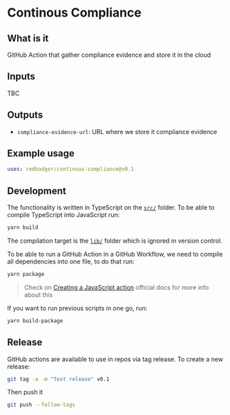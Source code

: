 # Continous Compliance

## What is it

GitHub Action that gather compliance evidence and store it in the cloud

## Inputs

TBC

## Outputs

- `compliance-evidence-url`: URL where we store it compliance evidence

## Example usage

```yml
uses: redbadger/continous-compliance@v0.1
```

## Development

The functionality is written in TypeScript on the [`src/`](./src) folder. To be able to compile TypeScript into JavaScript run:

```sh
yarn build
```

The compilation target is the [`lib/`](./lib) folder which is ignored in version control.

To be able to run a GitHub Action in a GitHub Workflow, we need to compile all dependencies into one file, to do that run:

```sh
yarn package
```

> Check on [Creating a JavaScript action](https://docs.github.com/en/actions/creating-actions/creating-a-javascript-action#commit-tag-and-push-your-action-to-github) official docs for more info about this

If you want to run previous scripts in one go, run:

```sh
yarn build-package
```

## Release

GitHub actions are available to use in repos via tag release. To create a new release:

```sh
git tag -a -m "Test release" v0.1
```

Then push it

```sh
git push --follow-tags
```
